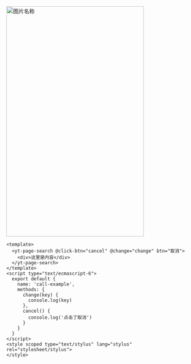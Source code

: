 <img src="/docs/assets/pageSearch-demo.gif" width = "360" height = "602" alt="图片名称" align=center />

```
<template>
  <yt-page-search @click-btn="cancel" @change="change" btn="取消">
    <div>这里是内容</div>
  </yt-page-search>
</template>
<script type="text/ecmascript-6">
  export default {
    name: 'call-example',
    methods: {
      change(key) {
        console.log(key)
      },
      cancel() {
        console.log('点击了取消')
      }
    }
  }
</script>
<style scoped type="text/stylus" lang="stylus" rel="stylesheet/stylus">
</style>
```
